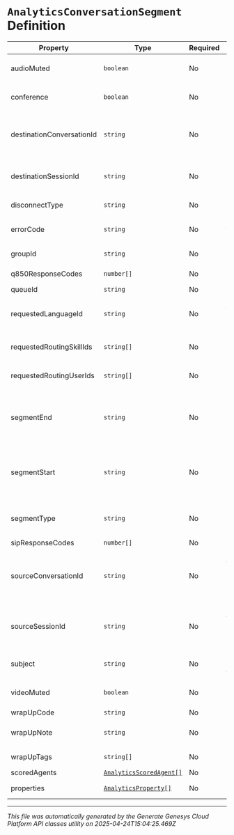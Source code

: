 # `AnalyticsConversationSegment` Definition

| Property | Type | Required | Description |
|----------|------|----------|-------------|
| audioMuted | `boolean` | No | Flag indicating if audio is muted or not (true/false) |
| conference | `boolean` | No | Indicates whether the segment was a conference |
| destinationConversationId | `string` | No | The unique identifier of a new conversation when a conversation is ended for a conference |
| destinationSessionId | `string` | No | The unique identifier of a new session when a session is ended for a conference |
| disconnectType | `string` | No | The session disconnect type |
| errorCode | `string` | No | A code corresponding to the error that occurred |
| groupId | `string` | No | Unique identifier for a Genesys Cloud group |
| q850ResponseCodes | `number[]` | No | Q.850 response code(s) |
| queueId | `string` | No | Queue identifier |
| requestedLanguageId | `string` | No | Unique identifier for the language requested for an interaction |
| requestedRoutingSkillIds | `string[]` | No | Unique identifier(s) for skill(s) requested for an interaction |
| requestedRoutingUserIds | `string[]` | No | Unique identifier(s) for agent(s) requested for an interaction |
| segmentEnd | `string` | No | The end time of a segment. Date time is represented as an ISO-8601 string. For example: yyyy-MM-ddTHH:mm:ss[.mmm]Z |
| segmentStart | `string` | No | The start time of a segment. Date time is represented as an ISO-8601 string. For example: yyyy-MM-ddTHH:mm:ss[.mmm]Z |
| segmentType | `string` | No | The activity that takes place in the segment, such as hold or interact |
| sipResponseCodes | `number[]` | No | SIP response code(s) |
| sourceConversationId | `string` | No | The unique identifier of the previous conversation when a new conversation is created for a conference |
| sourceSessionId | `string` | No | The unique identifier of the previous session when a new session is created for a conference |
| subject | `string` | No | The subject for the initial email that started this conversation |
| videoMuted | `boolean` | No | Flag indicating if video is muted/paused or not (true/false) |
| wrapUpCode | `string` | No | Wrap up code |
| wrapUpNote | `string` | No | Note entered by an agent during after-call work |
| wrapUpTags | `string[]` | No | Tag(s) assigned during after-call work |
| scoredAgents | [`AnalyticsScoredAgent[]`](analyticsscoredagent-definition.md) | No | Scored agents |
| properties | [`AnalyticsProperty[]`](analyticsproperty-definition.md) | No | Additional segment properties |

---

*This file was automatically generated by the Generate Genesys Cloud Platform API classes utility on 2025-04-24T15:04:25.469Z*